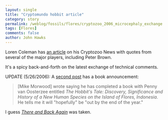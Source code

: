 ```yaml
---
layout: single 
title: "Cryptomundo hobbit article" 
category: story
permalink: /weblog/fossils/flores/cryptozoo_2006_microcephaly_exchange.html
tags: [Flores] 
comments: false 
author: John Hawks 
---
```



<p>
Loren Coleman has <a href="http://www.cryptomundo.com/cryptozoo-news/browndsdebunk/">an article</a> on his Cryptozoo News with quotes from several of the major players, including Peter Brown. 
</p>

<p>
It's a spicy back-and-forth on the latest exchange of technical comments. 
</p>

<p>
UPDATE (5/26/2006): A <a href="http://www.cryptomundo.com/cryptozoo-news/hobbitsbookx/">second post</a> has a book announcement: 
</p>

<blockquote>[Mike Morwood] wrote saying he has completed a book with Penny van Oosterzee entitled <i>The Hobbit's Tale: Discovery, Significance and History of a New Human Species on the Island of Flores, Indonesia</i>. He tells me it will "hopefully" be "out by the end of the year."</blockquote>

<p>
I guess <a href="http://www.amazon.com/exec/obidos/redirect?link_code=as2&path=ASIN/1594130051&tag=johnhawksanth-20&camp=1789&creative=9325"><i>There and Back Again</i></a> was taken. 
</p>

